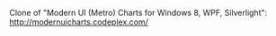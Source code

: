 Clone of "Modern UI (Metro) Charts for Windows 8, WPF, Silverlight": http://modernuicharts.codeplex.com/
